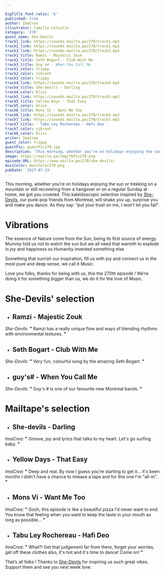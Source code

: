 ```yaml
---

bigTitle_font_ratio: '6'
published: true
author: ImaCrea
illustrator: Camille Célestin
category: '270'
guest_name: She-Devils
track1_link: https://sounds.mailta.pe/270/track1.mp3
track2_link: https://sounds.mailta.pe/270/track2.mp3
track3_link: https://sounds.mailta.pe/270/track3.mp3
track1_title: Ramzi - Majestic Zouk
track2_title: Seth Bogart - Club With Me
track3_title: Guy's# - When You Call Me
track1_color: trippy
track2_color: vibrant
track3_color: trippy
track4_link: https://sounds.mailta.pe/270/track4.mp3
track4_title: She-Devils - Darling
track4_color: bliss
track5_link: https://sounds.mailta.pe/270/track5.mp3
track5_title: Yellow Days - That Easy
track5_color: bliss
track6_title: Mons Vi - Want Me Too
track6_link: https://sounds.mailta.pe/270/track6.mp3
track7_link: https://sounds.mailta.pe/270/track7.mp3
track7_title: ' Tabu Ley Rochereau - Hafi Deo '
track7_color: vibrant
track6_color: bliss
writer: ImaCrea
guest_color: trippy
guestPic: guestPic270.jpg
description: 'This morning, whether you’re on holidays enjoying the sun or trekking on a mountain or still recovering from a hangover or on a regular Sunday at home, we got you covered. This kaleidoscopic selection inspired by She-Devils our punk friends from Argentina, will shake you up, surprise you and make you dance. As they say: “put your trust on me, I won’t let you fall”.'
image: https://mailta.pe/img/fbPic270.png
episode_URL: https://www.mailta.pe/270/she-devils/
musiColor: musiColor270.png
pubDate: '2017-07-23'
---
```


This morning, whether you’re on holidays enjoying the sun or trekking on a mountain or still recovering from a hangover or on a regular Sunday at home, we got you covered. This kaleidoscopic selection inspired by [She-Devils](https://she-devilsinc.bandcamp.com), our punk-pop friends from Montreal, will shake you up, surprise you and make you dance. As they say: “put your trust on me, I won’t let you fall”.


# Vibrations

The essence of Nature come from the Sun, being its first source of energy. Mummy told us not to watch the sun but we all need that warmth to explode in joy and happiness so Humanity invented something else. 

Something that nurrish our inspiration, fill us with joy and connect us in the most pure and deep sense, we call it Music. 

Love you folks, thanks for being with us, this the 270th episode ! We’re doing it for something bigger than us, we do it for the love of Music.

# **She-Devils' selection**

+ ## Ramzi - Majestic Zouk
_She-Devils_:  **"**  Ramzi has a really unique flow and ways of blending rhythms with environmental textures.  **"** 

+ ## Seth Bogart - Club With Me 
_She-Devils_:  **"**  Very fun, colourful song by the amazing Seth Bogart.  **"** 

+ ## guy's# - When You Call Me
_She-Devils_:  **"**  Guy's # is one of our favourite new Montreal bands.  **"** 


# Mailtape's selection

+ ## She-devils - Darling
_ImaCrea_:  **"**  Groove, joy and lyrics that talks to my heart. Let's go surfing baby.  **"**  

+ ## Yellow Days - That Easy
_ImaCrea_:  **"**  Deep and real. By now I guess you're starting to get it... it's been months I didn't have a chance to release a tape and for this one I'm "all-in".  **"** 

+ ## Mons Vi - Want Me Too
_ImaCrea_:  **"**  Gosh, this episode is like a beautiful pizza I'd never want to end. You know that feeling when you want to keep the taste in your mouth as long as possible...   **"** 

+ ## Tabu Ley Rochereau - Hafi Deo
_ImaCrea_:  **"**  What?! Get that judgement far from there, forget your worries, get off these clothes also, it's hot and it's time to dance! Come on!  **"** 


That’s all folks ! Thanks to [She-Devils](https://she-devilsinc.bandcamp.com) for inspiring us such great vibes. Support them and see you next week love.
